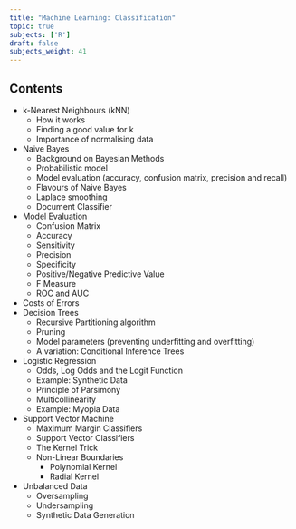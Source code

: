 ```yaml
---
title: "Machine Learning: Classification"
topic: true
subjects: ['R']
draft: false
subjects_weight: 41
---
```


## Contents

- k-Nearest Neighbours (kNN)
	- How it works
	- Finding a good value for k
	- Importance of normalising data
- Naive Bayes
	- Background on Bayesian Methods
	- Probabilistic model
	- Model evaluation (accuracy, confusion matrix, precision and recall)
	- Flavours of Naive Bayes
	- Laplace smoothing
	- Document Classifier
- Model Evaluation
	* Confusion Matrix
	* Accuracy
	* Sensitivity
	* Precision
	* Specificity
	* Positive/Negative Predictive Value
	* F Measure
	* ROC and AUC
- Costs of Errors
- Decision Trees
	- Recursive Partitioning algorithm
	- Pruning
	- Model parameters (preventing underfitting and overfitting)
	- A variation: Conditional Inference Trees
- Logistic Regression
	* Odds, Log Odds and the Logit Function
	* Example: Synthetic Data
	* Principle of Parsimony
	* Multicollinearity
	* Example: Myopia Data
- Support Vector Machine
	- Maximum Margin Classifiers
	- Support Vector Classifiers
	- The Kernel Trick
	- Non-Linear Boundaries
		* Polynomial Kernel
		* Radial Kernel
- Unbalanced Data
	* Oversampling
	* Undersampling
	* Synthetic Data Generation
